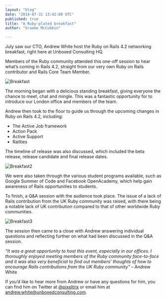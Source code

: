 ```yaml
---
layout: "blog"
date: "2014-07-31 13:42:00 UTC"
published: true
title: "A Ruby-plated breakfast"
author: "Graeme McCubbin"

---
```


July saw our CTO, Andrew White host the Ruby on Rails 4.2 networking breakfast, right here at Unboxed Consulting HQ.

Members of the Ruby community attended this one-off session to hear what’s coming in Rails 4.2, straight from our very own Ruby on Rails contributor and Rails Core Team Member.

![Breakfast](http://i62.tinypic.com/2057dcx.png)

The morning began with a delicious standing breakfast, giving everyone the chance to meet, chat and mingle. This was a fantastic opportunity for to introduce our London office and members of the team.

Andrew then took to the floor to guide us through the upcoming changes in Ruby on Rails 4.2, including:

- The Active Job framework
- Action Pack
- Active Support
- Railties



The timeline of release was also discussed, which included the beta release, release candidate and final release dates.

![Breakfast2](http://i59.tinypic.com/25pkfon.png)

We were also taken through the various student programs available, such as Google Summer of Code and Facebook OpenAcademy, which help gain awareness of Rails opportunities to students.

To finish, a Q&A session with the audience took place. The issue of a lack of Rails contribution from the UK Ruby community was raised, with there being a notable lack of UK contribution compared to that of other worldwide Ruby communities.

![Breakfast3](http://i57.tinypic.com/303fzuh.png)

The session then came to a close with Andrew answering individual questions and reflecting further on what had been discussed in the Q&A session. _“It was a great opportunity to host this event, especially in our offices. I thoroughly enjoyed meeting members of the Ruby community face-to-face and it was also very beneficial to find out members’ thoughts of how to encourage Rails contributions from the UK Ruby community”_ – Andrew White

If you’d like to hear more from Andrew or have any questions for him, you can find him on Twitter at [@pixeltrix](https://twitter.com/pixeltrix) or email him at andrew.white@unboxedconsulting.com.
